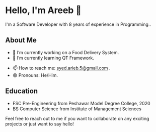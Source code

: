 # Hello, I'm Areeb 👋

I'm a Software Developer with 8 years of experience in Programming..

## About Me

- 🔭 I’m currently working on a Food Delivery System.
- 🌱 I’m currently learning QT Framework.
<!-- - 👯 I’m looking to collaborate on [Projects You Want to Collaborate].
- 🤔 I’m looking for help with [Areas You Need Help With].
- 💬 Ask me about [Your Expertise].  -->
- 📫 How to reach me: syed.arieb.5@gmail.com .
- 😄 Pronouns: He/Him.
<!--- ⚡ Fun fact: [A Fun Fact About You]. -->
<!--
## Skills

- [Skill #1]
- [Skill #2]
- [Skill #3]
- [Skill #4]
- [Skill #5]

## Projects

- [Project #1]
- [Project #2]
- [Project #3]
- [Project #4]
- [Project #5]
-->
## Education

- FSC Pre-Engineering from Peshawar Model Degree College, 2020
- BS Computer Science from Institute of Management Sciences
<!--
## Certifications

- [Certification #1]
- [Certification #2]
- [Certification #3]

## Awards

- [Award #1]
- [Award #2]
- [Award #3]

## Interests

- [Interest #1]
- [Interest #2]
- [Interest #3]
- [Interest #4]
-->
Feel free to reach out to me if you want to collaborate on any exciting projects or just want to say hello!
